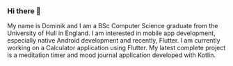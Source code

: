 ### Hi there 👋
My name is Dominik and I am a BSc Computer Science graduate from the University of Hull in England. I am interested in mobile app development, especially native Android development and recently, Flutter.
I am currently working on a Calculator application using Flutter. My latest complete project is a meditation timer and mood journal application developed with Kotlin.
<!--
**Domininiuk/Domininiuk** is a ✨ _special_ ✨ repository because its `README.md` (this file) appears on your GitHub profile.

Here are some ideas to get you started:

- 🔭 I’m currently working on ...
- 🌱 I’m currently learning ...
- 👯 I’m looking to collaborate on ...
- 🤔 I’m looking for help with ...
- 💬 Ask me about ...
- 📫 How to reach me: ...
- 😄 Pronouns: ...
- ⚡ Fun fact: ...
-->
